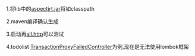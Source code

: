 1.将lib中的[aspectjrt.jar](lib/aspectjrt.jar/)将如classpath

2.maven编译确认生成

3.启动再[all.http](src/main/resources/all.http/)可以测试

4.todolist [TransactionProxyFailedController](src/main/java/byh/ryd/wwl/TransactionProxyFailedController.java)为例,现在是无法使用lombok框架